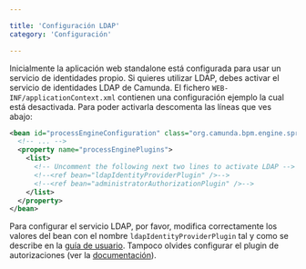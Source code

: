 ```yaml
---

title: 'Configuración LDAP'
category: 'Configuración'

---
```


Inicialmente la aplicación web standalone está configurada para usar un servicio de identidades propio.
Si quieres utilizar LDAP, debes activar el servicio de identidades LDAP de Camunda. El fichero
`WEB-INF/applicationContext.xml` contienen una configuración ejemplo la cual está desactivada. Para
poder activarla descomenta las líneas que ves abajo:

```xml
<bean id="processEngineConfiguration" class="org.camunda.bpm.engine.spring.SpringProcessEngineConfiguration">
  <!-- ... -->
  <property name="processEnginePlugins">
    <list>
      <!-- Uncomment the following next two lines to activate LDAP -->
      <!--<ref bean="ldapIdentityProviderPlugin" />-->
      <!--<ref bean="administratorAuthorizationPlugin" />-->
    </list>
  </property>
</bean>
```

Para configurar el servicio LDAP, por favor, modifica correctamente los valores del bean con el nombre `ldapIdentityProviderPlugin` tal
y como se describe en la [guía de usuario](ref:/guides/user-guide/#process-engine-identity-service-configuration-properties-of-the-ldap-plugin).
Tampoco olvides configurar el plugin de autorizaciones (ver la [documentación](ref:/guides/user-guide/#process-engine-authorization-service)).
